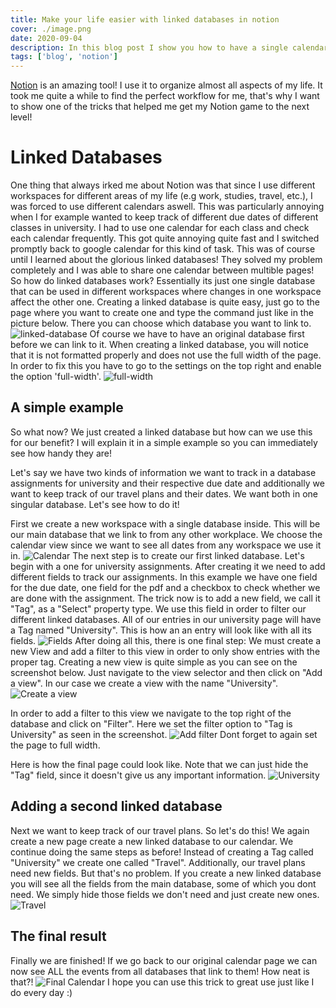 ```yaml
---
title: Make your life easier with linked databases in notion
cover: ./image.png
date: 2020-09-04
description: In this blog post I show you how to have a single calendar in notion that tracks tasks from different pages!
tags: ['blog', 'notion']
---
```


[Notion](https://www.notion.so/) is an amazing tool! I use it to organize almost all aspects of my life.
It took me quite a while to find the perfect workflow for me, that's why I want to show one of the tricks that helped me get my Notion game to the next level!
# Linked Databases

One thing that always irked me about Notion was that since I use different workspaces for different areas of my life (e.g work, studies, travel, etc.), 
I was forced to use different calendars aswell. This was particularly annoying when I for example wanted to keep track of different due dates of different classes in university.
 I had to use one calendar for each class and check each calendar frequently.
This got quite annoying quite fast and I switched promptly back to google calendar for this kind of task.
This was of course until I learned about the glorious linked databases! They solved my problem completely and I was able to share one calendar between multible pages!
So how do linked databases work?
Essentially its just one single database that can be used in different workspaces where changes in one workspace affect the other one.
Creating a linked database is quite easy, just go to the page where you want to create one and type the command just like in the picture below.
There you can choose which database you want to link to.
![linked-database](./linked-database.png)
Of course we have to have an original database first before we can link to it.
When creating a linked database, you will notice that it is not formatted properly and does not use the full width of the page.
In order to fix this you have to go to the settings on the top right and enable the option 'full-width'.
![full-width](./full-width.png)


## A simple example 

So what now? We just created a linked database but how can we use this for our benefit? 
I will explain it in a simple example so you can immediately see how handy they are!

Let's say we have two kinds of information we want to track in a database assignments for university and their respective due date and additionally we want to keep track of our travel plans and their dates.
We want both in one singular database. Let's see how to do it!


First we create a new workspace with a single database inside. This will be our main database that we link to from any other workplace.
We choose the calendar view since we want to see all dates from any workspace we use it in.
![Calendar](./Calendar.png)
The next step is to create our first linked database. Let's begin with a one for university assignments.
After creating it we need to add different fields to track our assignments. In this example we have one field for the due date, one field for the pdf and a checkbox to check whether we are done with the assignment.
The trick now is to add a new field, we call it "Tag", as a "Select" property type. 
We use this field in order to filter our different linked databases. All of our entries in our university page will have a Tag named "University". This is how an an entry will look like with all its fields.
![Fields](./fields.png)
After doing all this, there is one final step: We must create a new View and add a filter to this view in order to only show entries with the proper tag.
Creating a new view is quite simple as you can see on the screenshot below. Just navigate to the view selector and then click on "Add a view".
In our case we create a view with the name "University". 
![Create a view](./create-view.png)

In order to add a filter to this view we navigate to the top right of the database and click on "Filter". Here we set the filter option to "Tag is University" as seen in the screenshot.
![Add filter](./add-filter.png)
Dont forget to again set the page to full width.
 
 Here is how the final page could look like. Note that we can just hide the "Tag" field, since it doesn't give us any important information.
![University](./University.png)

## Adding a second linked database
Next we want to keep track of our travel plans. So let's do this!
We again create a new page create a new linked database to our calendar.
We continue doing the same steps as before! Instead of creating a Tag called "University" we create one called "Travel".
Additionally, our travel plans need new fields. But that's no problem. If you create a new linked database you will see all the fields from the main database, some of which you dont need.
We simply hide those fields we don't need and just create new ones.
![Travel](./Travel.png)
## The final result

Finally we are finished! If we go back to our original calendar page we can now see ALL the events from all databases that link to them!
How neat is that?!
![Final Calendar](./final-calendar.png)
I hope you can use this trick to great use just like I do every day :)